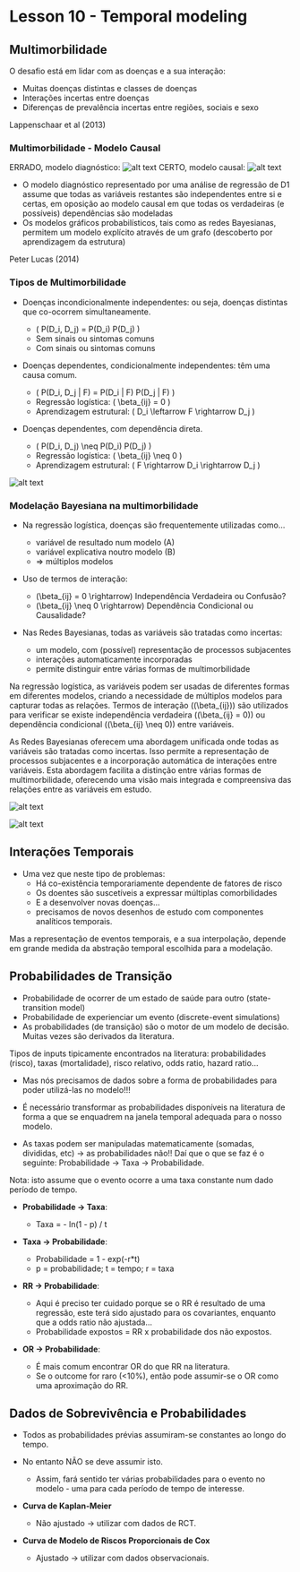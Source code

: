 # Lesson 10 - Temporal modeling

## Multimorbilidade

O desafio está em lidar com as doenças e a sua interação:
- Muitas doenças distintas e classes de doenças
- Interações incertas entre doenças
- Diferenças de prevalência incertas entre regiões, sociais e sexo

Lappenschaar et al (2013)

### Multimorbilidade - Modelo Causal

ERRADO, modelo diagnóstico:
![alt text](_static/image_10.1.png)
CERTO, modelo causal:
![alt text](_static/image_10.2.png)

- O modelo diagnóstico representado por uma análise de regressão de D1 assume que todas as variáveis restantes são independentes entre si e certas, em oposição ao modelo causal em que todas os verdadeiras (e possíveis) dependências são modeladas
- Os modelos gráficos probabilísticos, tais como as redes Bayesianas, permitem um modelo explícito através de um grafo (descoberto por aprendizagem da estrutura)

Peter Lucas (2014)

### Tipos de Multimorbilidade

- Doenças incondicionalmente independentes: ou seja, doenças distintas que co-ocorrem simultaneamente.
  - \( P(D_i, D_j) = P(D_i) P(D_j) \)
  - Sem sinais ou sintomas comuns
  - Com sinais ou sintomas comuns


- Doenças dependentes, condicionalmente independentes: têm uma causa comum.
  - \( P(D_i, D_j | F) = P(D_i | F) P(D_j | F) \)
  - Regressão logística: \( \beta_{ij} = 0 \)
  - Aprendizagem estrutural: \( D_i \leftarrow F \rightarrow D_j \)


- Doenças dependentes, com dependência direta.
  - \( P(D_i, D_j) \neq P(D_i) P(D_j) \)
  - Regressão logística: \( \beta_{ij} \neq 0 \)
  - Aprendizagem estrutural: \( F \rightarrow D_i \rightarrow D_j \)

![alt text](_static/image_10.3.png)

### Modelação Bayesiana na multimorbilidade

- Na regressão logística, doenças são frequentemente utilizadas como...
  - variável de resultado num modelo (A)
  - variável explicativa noutro modelo (B)
  - ⇒ múltiplos modelos

- Uso de termos de interação:
  - \(\beta_{ij} = 0 \rightarrow\) Independência Verdadeira ou Confusão?
  - \(\beta_{ij} \neq 0 \rightarrow\) Dependência Condicional ou Causalidade?

- Nas Redes Bayesianas, todas as variáveis são tratadas como incertas:
  - um modelo, com (possível) representação de processos subjacentes
  - interações automaticamente incorporadas
  - permite distinguir entre várias formas de multimorbilidade

Na regressão logística, as variáveis podem ser usadas de diferentes formas em diferentes modelos, criando a necessidade de múltiplos modelos para capturar todas as relações. Termos de interação (\(\beta_{ij}\)) são utilizados para verificar se existe independência verdadeira (\(\beta_{ij} = 0\)) ou dependência condicional (\(\beta_{ij} \neq 0\)) entre variáveis.

As Redes Bayesianas oferecem uma abordagem unificada onde todas as variáveis são tratadas como incertas. Isso permite a representação de processos subjacentes e a incorporação automática de interações entre variáveis. Esta abordagem facilita a distinção entre várias formas de multimorbilidade, oferecendo uma visão mais integrada e compreensiva das relações entre as variáveis em estudo.

![alt text](_static/image_10.4.png)

![alt text](_static/image_10.5.png)

## Interações Temporais

- Uma vez que neste tipo de problemas:
  - Há co-existência temporariamente dependente de fatores de risco
  - Os doentes são suscetíveis a expressar múltiplas comorbilidades
  - E a desenvolver novas doenças...
  - precisamos de novos desenhos de estudo com componentes analíticos temporais.

Mas a representação de eventos temporais, e a sua interpolação, depende em grande medida da abstração temporal escolhida para a modelação.

## Probabilidades de Transição

- Probabilidade de ocorrer de um estado de saúde para outro (state-transition model)
- Probabilidade de experienciar um evento (discrete-event simulations)
- As probabilidades (de transição) são o motor de um modelo de decisão. Muitas vezes são derivados da literatura.

Tipos de inputs tipicamente encontrados na literatura: probabilidades (risco), taxas (mortalidade), risco relativo, odds ratio, hazard ratio...
  - Mas nós precisamos de dados sobre a forma de probabilidades para poder utilizá-las no modelo!!!

- É necessário transformar as probabilidades disponíveis na literatura de forma a que se enquadrem na janela temporal adequada para o nosso modelo.
- As taxas podem ser manipuladas matematicamente (somadas, divididas, etc) -> as probabilidades não!! Daí que o que se faz é o seguinte: Probabilidade -> Taxa -> Probabilidade.

Nota: isto assume que o evento ocorre a uma taxa constante num dado período de tempo.

- **Probabilidade -> Taxa**:
  - Taxa = - ln(1 - p) / t

- **Taxa -> Probabilidade**:
  - Probabilidade = 1 - exp(-r*t)
  - p = probabilidade; t = tempo; r = taxa

- **RR -> Probabilidade**:
  - Aqui é preciso ter cuidado porque se o RR é resultado de uma regressão, este terá sido ajustado para os covariantes, enquanto que a odds ratio não ajustada...
  - Probabilidade expostos = RR x probabilidade dos não expostos.

- **OR -> Probabilidade**:
  - É mais comum encontrar OR do que RR na literatura.
  - Se o outcome for raro (<10%), então pode assumir-se o OR como uma aproximação do RR.

## Dados de Sobrevivência e Probabilidades

- Todos as probabilidades prévias assumiram-se constantes ao longo do tempo.
- No entanto NÃO se deve assumir isto.
  - Assim, fará sentido ter várias probabilidades para o evento no modelo - uma para cada período de tempo de interesse.

- **Curva de Kaplan-Meier**
  - Não ajustado -> utilizar com dados de RCT.
- **Curva de Modelo de Riscos Proporcionais de Cox**
  - Ajustado -> utilizar com dados observacionais.
